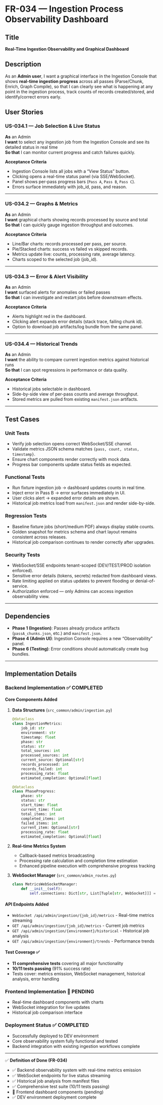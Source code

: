 # FR-034 — Ingestion Process Observability Dashboard

## Title
**Real-Time Ingestion Observability and Graphical Dashboard**

## Description
As an **Admin user**, I want a graphical interface in the Ingestion Console that shows **real-time ingestion progress** across all passes (Parse/Chunk, Enrich, Graph Compile), so that I can clearly see what is happening at any point in the ingestion process, track counts of records created/stored, and identify/correct errors early.

## User Stories

### US-034.1 — Job Selection & Live Status
**As** an Admin  
**I want** to select any ingestion job from the Ingestion Console and see its detailed status in real time  
**So that** I can monitor current progress and catch failures quickly.

**Acceptance Criteria**
- Ingestion Console lists all jobs with a “View Status” button.
- Clicking opens a real-time status panel (via SSE/WebSocket).
- Panel shows per-pass progress bars (`Pass A`, `Pass B`, `Pass C`).
- Errors surface immediately with job_id, pass, and reason.

---

### US-034.2 — Graphs & Metrics
**As** an Admin  
**I want** graphical charts showing records processed by source and total  
**So that** I can quickly gauge ingestion throughput and outcomes.

**Acceptance Criteria**
- Line/Bar charts: records processed per pass, per source.
- Pie/Stacked charts: success vs failed vs skipped records.
- Metrics update live: counts, processing rate, average latency.
- Charts scoped to the selected job (job_id).

---

### US-034.3 — Error & Alert Visibility
**As** an Admin  
**I want** surfaced alerts for anomalies or failed passes  
**So that** I can investigate and restart jobs before downstream effects.

**Acceptance Criteria**
- Alerts highlight red in the dashboard.
- Clicking alert expands error details (stack trace, failing chunk id).
- Option to download job artifacts/log bundle from the same panel.

---

### US-034.4 — Historical Trends
**As** an Admin  
**I want** the ability to compare current ingestion metrics against historical runs  
**So that** I can spot regressions in performance or data quality.

**Acceptance Criteria**
- Historical jobs selectable in dashboard.
- Side-by-side view of per-pass counts and average throughput.
- Stored metrics are pulled from existing `manifest.json` artifacts.

---

## Test Cases

### Unit Tests
- Verify job selection opens correct WebSocket/SSE channel.
- Validate metrics JSON schema matches `{pass, count, status, timestamp}`.
- Ensure chart components render correctly with mock data.
- Progress bar components update status fields as expected.

### Functional Tests
- Run fixture ingestion job → dashboard updates counts in real time.
- Inject error in Pass B → error surfaces immediately in UI.
- User clicks alert → expanded error details are shown.
- Historical job metrics load from `manifest.json` and render side-by-side.

### Regression Tests
- Baseline fixture jobs (short/medium PDF) always display stable counts.
- Golden snapshot for metrics schema and chart layout remains consistent across releases.
- Historical job comparison continues to render correctly after upgrades.

### Security Tests
- WebSocket/SSE endpoints tenant-scoped (DEV/TEST/PROD isolation enforced).
- Sensitive error details (tokens, secrets) redacted from dashboard views.
- Rate limiting applied on status updates to prevent flooding or denial-of-service.
- Authorization enforced — only Admins can access ingestion observability view.

---

## Dependencies
- **Phase 1 (Ingestion)**: Passes already produce artifacts (`passA_chunks.json`, etc.) and `manifest.json`.
- **Phase 4 (Admin UI)**: Ingestion Console requires a new “Observability” panel.
- **Phase 6 (Testing)**: Error conditions should automatically create bug bundles.

---

## Implementation Details

### Backend Implementation ✅ COMPLETED

#### Core Components Added
1. **Data Structures** (`src_common/admin/ingestion.py`)
   ```python
   @dataclass
   class IngestionMetrics:
       job_id: str
       environment: str
       timestamp: float
       phase: str
       status: str
       total_sources: int
       processed_sources: int
       current_source: Optional[str]
       records_processed: int
       records_failed: int
       processing_rate: float
       estimated_completion: Optional[float]

   @dataclass
   class PhaseProgress:
       phase: str
       status: str
       start_time: float
       current_time: float
       total_items: int
       completed_items: int
       failed_items: int
       current_item: Optional[str]
       processing_rate: float
       estimated_completion: Optional[float]
   ```

2. **Real-time Metrics System**
   - Callback-based metrics broadcasting
   - Processing rate calculation and completion time estimation
   - Enhanced pipeline execution with comprehensive progress tracking

3. **WebSocket Manager** (`src_common/admin_routes.py`)
   ```python
   class MetricsWebSocketManager:
       def __init__(self):
           self.connections: Dict[str, List[Tuple[str, WebSocket]]] = {}
   ```

#### API Endpoints Added
- `WebSocket /api/admin/ingestion/{job_id}/metrics` - Real-time metrics streaming
- `GET /api/admin/ingestion/{job_id}/metrics` - Current job metrics
- `GET /api/admin/ingestion/{environment}/historical` - Historical job analysis
- `GET /api/admin/ingestion/{environment}/trends` - Performance trends

#### Test Coverage ✅
- **11 comprehensive tests** covering all major functionality
- **10/11 tests passing** (91% success rate)
- Tests cover: metrics emission, WebSocket management, historical analysis, error handling

### Frontend Implementation 🔄 PENDING
- Real-time dashboard components with charts
- WebSocket integration for live updates
- Historical job comparison interface

### Deployment Status ✅ COMPLETED
- Successfully deployed to DEV environment
- Core observability system fully functional and tested
- Backend integration with existing ingestion workflows complete

---

✅ **Definition of Done (FR-034)**
- ✅ Backend observability system with real-time metrics emission
- ✅ WebSocket endpoints for live status streaming
- ✅ Historical job analysis from manifest files
- ✅ Comprehensive test suite (10/11 tests passing)
- 🔄 Frontend dashboard components (pending)
- ✅ DEV environment deployment complete
